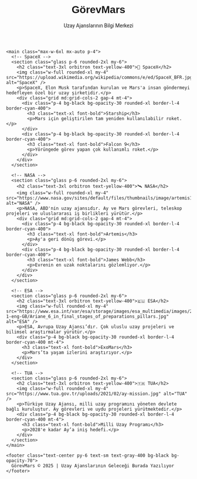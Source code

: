<!DOCTYPE html>
<html lang="tr">
  <head>
    <meta charset="UTF-8" />
    <meta name="viewport" content="width=device-width, initial-scale=1.0" />
    <title>GörevMars | Uzay Ajansları Merkezi</title>
    <script src="https://cdn.tailwindcss.com"></script>
    <link href="https://fonts.googleapis.com/css2?family=Orbitron:wght@600&family=Roboto&display=swap" rel="stylesheet" />
    <style>
      body {
        font-family: 'Roboto', sans-serif;
        background: url('https://images.unsplash.com/photo-1580428181984-ebec7557f90c?ixlib=rb-4.0.3&auto=format&fit=crop&w=1950&q=80') no-repeat center center fixed;
        background-size: cover;
      }
      .glass {
        background: rgba(255, 255, 255, 0.05);
        backdrop-filter: blur(10px);
      }
      .orbitron {
        font-family: 'Orbitron', sans-serif;
      }
    </style>
  </head>
  <body class="text-white">
    <header class="text-center py-10 bg-black bg-opacity-70">
      <h1 class="text-5xl orbitron text-cyan-400">GörevMars</h1>
      <p class="mt-2 text-lg">Uzay Ajanslarının Bilgi Merkezi</p>
    </header>

    <main class="max-w-6xl mx-auto p-4">
      <!-- SpaceX -->
      <section class="glass p-6 rounded-2xl my-6">
        <h2 class="text-3xl orbitron text-yellow-400">🚀 SpaceX</h2>
        <img class="w-full rounded-xl my-4" src="https://upload.wikimedia.org/wikipedia/commons/e/ed/SpaceX_BFR.jpg" alt="SpaceX" />
        <p>SpaceX, Elon Musk tarafından kurulan ve Mars'a insan göndermeyi hedefleyen özel bir uzay şirketidir.</p>
        <div class="grid md:grid-cols-2 gap-4 mt-4">
          <div class="p-4 bg-black bg-opacity-30 rounded-xl border-l-4 border-cyan-400">
            <h3 class="text-xl font-bold">Starship</h3>
            <p>Mars için geliştirilen tam yeniden kullanılabilir roket.</p>
          </div>
          <div class="p-4 bg-black bg-opacity-30 rounded-xl border-l-4 border-cyan-400">
            <h3 class="text-xl font-bold">Falcon 9</h3>
            <p>Yörüngede görev yapan çok kullanımlı roket.</p>
          </div>
        </div>
      </section>

      <!-- NASA -->
      <section class="glass p-6 rounded-2xl my-6">
        <h2 class="text-3xl orbitron text-yellow-400">🛰️ NASA</h2>
        <img class="w-full rounded-xl my-4" src="https://www.nasa.gov/sites/default/files/thumbnails/image/artemis1_slslaunch.jpg" alt="NASA" />
        <p>NASA, ABD'nin uzay ajansıdır. Ay ve Mars görevleri, teleskop projeleri ve uluslararası iş birlikleri yürütür.</p>
        <div class="grid md:grid-cols-2 gap-4 mt-4">
          <div class="p-4 bg-black bg-opacity-30 rounded-xl border-l-4 border-cyan-400">
            <h3 class="text-xl font-bold">Artemis</h3>
            <p>Ay'a geri dönüş görevi.</p>
          </div>
          <div class="p-4 bg-black bg-opacity-30 rounded-xl border-l-4 border-cyan-400">
            <h3 class="text-xl font-bold">James Webb</h3>
            <p>Evrenin en uzak noktalarını gözlemliyor.</p>
          </div>
        </div>
      </section>

      <!-- ESA -->
      <section class="glass p-6 rounded-2xl my-6">
        <h2 class="text-3xl orbitron text-yellow-400">🇪🇺 ESA</h2>
        <img class="w-full rounded-xl my-4" src="https://www.esa.int/var/esa/storage/images/esa_multimedia/images/2023/03/ariane_6_in_final_stages_of_preparations/24735509-1-eng-GB/Ariane_6_in_final_stages_of_preparations_pillars.jpg" alt="ESA" />
        <p>ESA, Avrupa Uzay Ajansı’dır. Çok uluslu uzay projeleri ve bilimsel araştırmalar yürütür.</p>
        <div class="p-4 bg-black bg-opacity-30 rounded-xl border-l-4 border-cyan-400 mt-4">
          <h3 class="text-xl font-bold">ExoMars</h3>
          <p>Mars’ta yaşam izlerini araştırıyor.</p>
        </div>
      </section>

      <!-- TUA -->
      <section class="glass p-6 rounded-2xl my-6">
        <h2 class="text-3xl orbitron text-yellow-400">🇹🇷 TUA</h2>
        <img class="w-full rounded-xl my-4" src="https://www.tua.gov.tr/uploads/2021/02/ay-mission.jpg" alt="TUA" />
        <p>Türkiye Uzay Ajansı, milli uzay programını yöneten devlete bağlı kuruluştur. Ay görevleri ve uydu projeleri yürütmektedir.</p>
        <div class="p-4 bg-black bg-opacity-30 rounded-xl border-l-4 border-cyan-400 mt-4">
          <h3 class="text-xl font-bold">Milli Uzay Programı</h3>
          <p>2028'e kadar Ay’a iniş hedefi.</p>
        </div>
      </section>
    </main>

    <footer class="text-center py-6 text-sm text-gray-400 bg-black bg-opacity-70">
      GörevMars © 2025 | Uzay Ajanslarının Geleceği Burada Yazılıyor
    </footer>
  </body>
</html>
